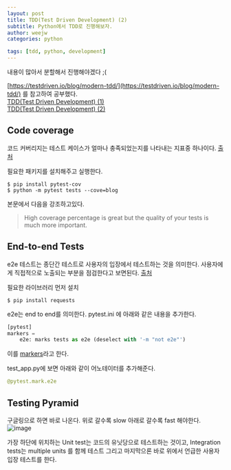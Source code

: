 ```yaml
---
layout: post
title: TDD(Test Driven Development) (2)
subtitle: Python에서 TDD로 진행해보자. 
author: weejw
categories: python

tags: [tdd, python, development]
---
```


내용이 많아서 분할해서 진행해야겠다 ;(

[https://testdriven.io/blog/modern-tdd/](https://testdriven.io/blog/modern-tdd/) 를 참고하여 공부했다. <br>
[TDD(Test Driven Development) (1)](https://weejw.github.io/python/2022/03/29/python-TDD.html) <br>
[TDD(Test Driven Development) (2)](https://weejw.github.io/python/2022/04/06/python-TDD-2.html)


## Code coverage

코드 커버리지는 테스트 케이스가 얼마나 충족되었는지를 나타내는 지표중 하나이다. [출처](https://tecoble.techcourse.co.kr/post/2020-10-24-code-coverage/)

필요한 패키지를 설치해주고 실행한다.

```shell
$ pip install pytest-cov
$ python -m pytest tests --cove=blog
```

본문에서 다음을 강조하고있다.
> High coverage percentage is great but the quality of your tests is much more important.

## End-to-end Tests

e2e 테스트는 종단간 테스트로 사용자의 입장에서 테스트하는 것을 의미한다. 사용자에게 직접적으로 노출되는 부분을 점검한다고 보면된다. [출처](https://blog.hbsmith.io/e2e-test-%EC%95%8C%EC%95%84%EB%B3%B4%EA%B8%B0-3c524862469d)

필요한 라이브러리 먼저 설치
```shell
$ pip install requests
```
e2e는 end to end를 의미한다.
pytest.ini 에 아래와 같은 내용을 추가한다. <br>
```python
[pytest]
markers =
    e2e: marks tests as e2e (deselect with '-m "not e2e"')
```

이를 [markers](https://docs.pytest.org/en/stable/how-to/mark.html#registering-marks)라고 한다.

test_app.py에 보면 아래와 같이 어노테이터를 추가해준다.
```python
@pytest.mark.e2e
```

## Testing Pyramid   
구글링으로 하면 바로 나온다. 
위로 갈수록 slow 아래로 갈수록 fast 해야한다.
![image](https://user-images.githubusercontent.com/33684393/162364142-cddf7dd6-c145-4b21-9e6e-4b779f4e2104.png)

가장 하단에 위치하는 Unit test는 코드의 유닛당으로 테스트하는 것이고, Integration tests는 multiple units 를 함께 테스트 그리고 마지막으론 바로 위에서 언급한 사용자 입장 테스트를 한다. <br>

